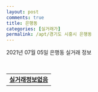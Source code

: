 ```yaml
---
layout: post
comments: true
title: 은행동
categories: [실거래가]
permalink: /apt/경기도 시흥시 은행동
---
```


2021년 07월 05일 은행동 실거래 정보

<script type="text/javascript">
  google.charts.load('current', {'packages':['corechart']});
  google.charts.setOnLoadCallback(drawChart);

  function drawChart() {
    var data = google.visualization.arrayToDataTable([['거래일', '매매', '전월세', '전매'], ['20-07', 92, 78, 0], ['20-08', 69, 87, 0], ['20-09', 65, 79, 0], ['20-10', 84, 324, 0], ['20-11', 94, 339, 0], ['20-12', 131, 179, 0], ['21-01', 89, 127, 0], ['21-02', 96, 107, 0], ['21-03', 104, 100, 0], ['21-04', 68, 87, 0], ['21-05', 100, 80, 0], ['21-06', 49, 95, 0], ['21-07', 0, 1, 0]]);

    var options = {
      title: '최근 유형별 거래량 추이',
      legend: { position: 'bottom' }
    };

    var chart = new google.visualization.LineChart(document.getElementById('columnchart_material'));
    chart.draw(data, (options));
  }
</script>

<div id="columnchart_material" style="width: 95%; margin-left: -35px; display: block"></div>
<br>
<table>
  <tr>
    <td colspan="4" style="font-weight: bold;"><a href="https://search.naver.com/search.naver?query=은행동 실거래정보없음">실거래정보없음</a></td>
  </tr>
    
</table>
    